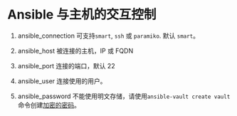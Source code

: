 # Ansible 与主机的交互控制

1. ansible_connection
可支持`smart`, `ssh` 或 `paramiko`. 默认 `smart`。

2. ansible_host
被连接的主机，IP 或 FQDN

3. ansible_port
连接的端口，默认 22

4. ansible_user
连接使用的用户。

5. ansible_password
不能使用明文存储，请使用`ansible-vault create vault` 命令创建[加密的密码](examples/inventory/group_vars/vars.yaml)。 
